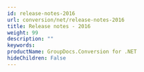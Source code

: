 ```yaml
---
id: release-notes-2016
url: conversion/net/release-notes-2016
title: Release notes - 2016
weight: 99
description: ""
keywords: 
productName: GroupDocs.Conversion for .NET
hideChildren: False
---
```

